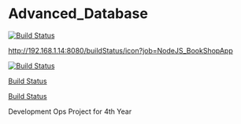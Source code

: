# Advanced_Database

[![Build Status](http://192.168.1.14:8080/buildStatus/icon?job=NodeJS_BookShopApp)](http://192.168.1.14:8080/job/NodeJS_BookShopApp/)

http://192.168.1.14:8080/buildStatus/icon?job=NodeJS_BookShopApp


[![Build Status](http://192.168.1.14:8080/job/NodeJS_BookShopApp/badge/icon?style=plastic&subject=Custom%20Subject&status=Any%20State&color=darkturquoise)](http://192.168.1.14:8080/job/NodeJS_BookShopApp/)

[Build Status](http://192.168.1.14:8080/job/NodeJS_BookShopApp/badge/icon "http://192.168.1.14:8080/job/NodeJS_BookShopApp/")


[Build Status](http://192.168.1.14:8080/buildStatus/icon?job=NodeJS_BookShopApp "http://192.168.1.14:8080/job/NodeJS_BookShopApp/")

Development Ops Project for 4th Year
